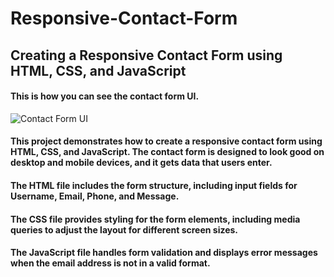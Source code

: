 # Responsive-Contact-Form
 ## Creating a Responsive Contact Form using HTML, CSS, and JavaScript
 
 #### This is how you can see the contact form UI.

![Contact Form UI](https://user-images.githubusercontent.com/98768079/230674358-8c1926c8-b43b-4177-a40c-f9aa5e317ab2.png)

#### This project demonstrates how to create a responsive contact form using HTML, CSS, and JavaScript. The contact form is designed to look good on desktop and mobile devices, and it gets data that users enter.

#### The HTML file includes the form structure, including input fields for Username, Email, Phone, and Message. 
#### The CSS file provides styling for the form elements, including media queries to adjust the layout for different screen sizes. 
#### The JavaScript file handles form validation and displays error messages when the email address is not in a valid format.

